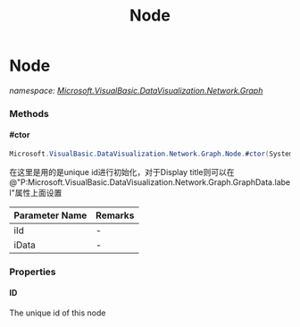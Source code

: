 ﻿---
title: Node
---

# Node
_namespace: [Microsoft.VisualBasic.DataVisualization.Network.Graph](N-Microsoft.VisualBasic.DataVisualization.Network.Graph.html)_





### Methods

#### #ctor
```csharp
Microsoft.VisualBasic.DataVisualization.Network.Graph.Node.#ctor(System.String,Microsoft.VisualBasic.DataVisualization.Network.Graph.NodeData)
```
在这里是用的是unique id进行初始化，对于Display title则可以在@"P:Microsoft.VisualBasic.DataVisualization.Network.Graph.GraphData.label"属性上面设置

|Parameter Name|Remarks|
|--------------|-------|
|iId|-|
|iData|-|



### Properties

#### ID
The unique id of this node
